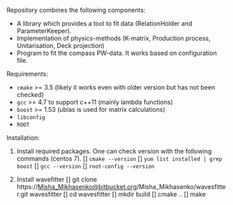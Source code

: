 Repository combines the following components:
  - A library which provides a tool to fit data (RelationHolder and ParameterKeeper).
  - Implementation of physics-methods (K-matrix, Production process, Unitarisation, Deck projection)
  - Program to fit the compass PW-data. It works based on configuration file.

Requirements:
  - `cmake` >= 3.5 (likely it works even with older version but has not been checked)
  - `gcc` >= 4.7 to support c++11 (mainly lambda functions)
  - `boost` >= 1.53 (ublas is used for matrix calculations)
  - `libconfig` 
  - `ROOT`

Installation:

1. Install required packages. 
One can check version with the following commands (centos 7).
[] `cmake --version`
[] `yum list installed | grep boost`
[] `gcc --version`
[] `root-config --version`

2. Install wavefitter
[] git clone https://Misha_Mikhasenko@bitbucket.org/Misha_Mikhasenko/wavesfitter.git wavesfitter
[] cd wavesfitter
[] mkdir build
[] cmake ..
[] make